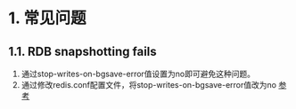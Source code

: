 # 1. 常见问题
## 1.1. RDB snapshotting fails
1. 通过stop-writes-on-bgsave-error值设置为no即可避免这种问题。
2. 通过修改redis.conf配置文件，将stop-writes-on-bgsave-error值改为no
[参考](https://www.cnblogs.com/bigtreei/p/14167656.html)